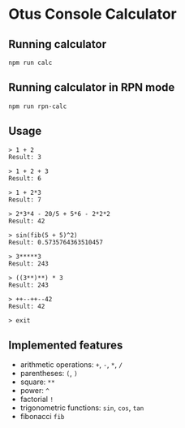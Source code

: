 # Otus Console Calculator

## Running calculator
```
npm run calc
```

## Running calculator in RPN mode
```
npm run rpn-calc
```

## Usage
```
> 1 + 2
Result: 3

> 1 + 2 + 3
Result: 6

> 1 + 2*3
Result: 7

> 2*3*4 - 20/5 + 5*6 - 2*2*2
Result: 42

> sin(fib(5 + 5)^2)
Result: 0.5735764363510457

> 3*****3
Result: 243

> ((3**)**) * 3
Result: 243

> ++--++--42
Result: 42

> exit
```

## Implemented features
- arithmetic operations: `+`, `-`, `*`, `/`
- parentheses: `(`, `)`
- square: `**`
- power: `^`
- factorial `!`
- trigonometric functions: `sin`, `cos`, `tan`
- fibonacci `fib`